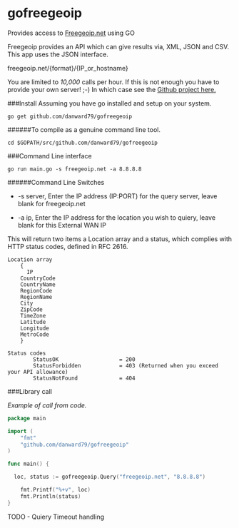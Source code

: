 gofreegeoip
===========

Provides access to [Freegeoip.net](https://freegeoip.net/?q=8.8.8.8) using GO

Freegeoip provides an API which can give results via, XML, JSON and CSV. This app uses the JSON interface.

freegeoip.net/{format}/{IP_or_hostname}

You are limited to *10,000* calls per hour. If this is not enough you have to provide your own server! ;-) In which case see the [Github project here.](https://github.com/fiorix/freegeoip)

###Install
Assuming you have go installed and setup on your system.
```shell
go get github.com/danward79/gofreegeoip
```

######To compile as a genuine command line tool.
```shell
cd $GOPATH/src/github.com/danward79/gofreegeoip

```

###Command Line interface

```shell
go run main.go -s freegeoip.net -a 8.8.8.8
```

######Command Line Switches

-	-s server, Enter the IP address (IP:PORT) for the query server, leave blank for freegeoip.net

-	-a ip, Enter the IP address for the location you wish to quiery, leave blank for this External WAN IP

This will return two items a Location array and a status, which complies with HTTP status codes, defined in RFC 2616.

```
Location array
    {
      IP
  	CountryCode
  	CountryName
  	RegionCode  
  	RegionName  
  	City
  	ZipCode
  	TimeZone
  	Latitude
  	Longitude
  	MetroCode
    }
```

```
Status codes
        StatusOK                   = 200
        StatusForbidden            = 403 (Returned when you exceed your API allowance)
        StatusNotFound             = 404
```

###Library call

*Example of call from code.*

```Go
package main

import (
	"fmt"
	"github.com/danward79/gofreegeoip"
)

func main() {

  loc, status := gofreegeoip.Query("freegeoip.net", "8.8.8.8")

	fmt.Printf("%+v", loc)
	fmt.Println(status)
}
```

TODO - Quiery Timeout handling
